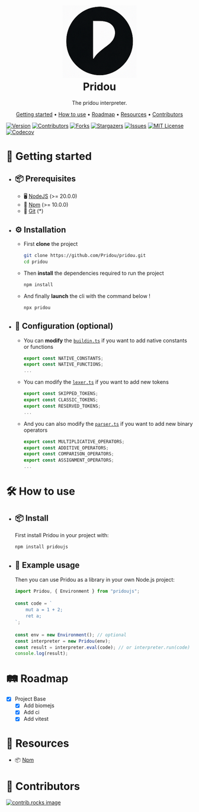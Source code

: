 <h1 align="center">
  <br>
  <a href="https://github.com/Pridou/pridou"><img src="./.github/assets/logo.png" width="200" alt="Pridou"></a>
  <br>
  Pridou
  <br>
</h1>

<p align="center">The pridou interpreter.</p>

<p align="center">
  <a href="#-getting-started">Getting started</a> •
  <a href="#%EF%B8%8F-how-to-use">How to use</a> •
  <a href="#%EF%B8%8F-roadmap">Roadmap</a> •
  <a href="#-resources">Resources</a> •
  <a href="#-contributors">Contributors</a>
</p>

[![Version][version-shield]][version-url]
[![Contributors][contributors-shield]][contributors-url]
[![Forks][forks-shield]][forks-url]
[![Stargazers][stars-shield]][stars-url]
[![Issues][issues-shield]][issues-url]
[![MIT License][license-shield]][license-url]
[![Codecov][codecov-shield]][codecov-url]

# 🚀 Getting started

-   ## 📦 Prerequisites

    -   🖥️ [NodeJS](https://nodejs.org/) (>= 20.0.0)
    -   🧩 [Npm](https://www.npmjs.com/) (>= 10.0.0)
    -   🐙 [Git](https://git-scm.com/) (\*)

-   ## ⚙️ Installation

    -   First **clone** the project

        ```bash
        git clone https://github.com/Pridou/pridou.git
        cd pridou
        ```

    -   Then **install** the dependencies required to run the project

        ```bash
        npm install
        ```

    -   And finally **launch** the cli with the command below !

        ```bash
        npx pridou
        ```

-   ## 🔧 Configuration (optional)

    -   You can **modify** the [`buildin.ts`](./src/config/builtin.ts) if you want to add native constants or functions

        ```ts
        export const NATIVE_CONSTANTS;
        export const NATIVE_FUNCTIONS;
        ...
        ```

    -  You can modify the [`lexer.ts`](./src/config/lexer.ts) if you want to add new tokens
        ```ts
        export const SKIPPED_TOKENS;
        export const CLASSIC_TOKENS;
        export const RESERVED_TOKENS;
        ...
        ```

    - And you can also modify the [`parser.ts`](./src/config/parser.ts) if you want to add new binary operators
        ```ts
        export const MULTIPLICATIVE_OPERATORS;
        export const ADDITIVE_OPERATORS;
        export const COMPARISON_OPERATORS;
        export const ASSIGNMENT_OPERATORS;
        ...
        ```

# 🛠️ How to use

- ## 📦 Install
    First install Pridou in your project with:

    ```bash
    npm install pridoujs
    ```

- ## 📝 Example usage
    Then you can use Pridou as a library in your own Node.js project:

    ```js
    import Pridou, { Environment } from "pridoujs";

    const code = `
        mut a = 1 + 2;
        ret a;
    `;

    const env = new Environment(); // optional
    const interpreter = new Pridou(env);
    const result = interpreter.eval(code); // or interpreter.run(code)
    console.log(result);
    ```

# 🛤️ Roadmap

-   [x] Project Base
    -   [x] Add biomejs
    -   [x] Add ci
    -   [x] Add vitest

# 📎 Resources

-   📦 [Npm](https://www.npmjs.com/package/pridoujs)

# 🤝 Contributors

<a href="https://github.com/Pridou/pridou/graphs/contributors">
  <img src="https://contrib.rocks/image?repo=Pridou/pridou" alt="contrib.rocks image" />
</a>

[version-shield]: https://img.shields.io/github/package-json/v/Pridou/pridou?style=for-the-badge
[version-url]: https://github.com/Pridou/pridou/releases/latest
[contributors-shield]: https://img.shields.io/github/contributors/Pridou/pridou.svg?style=for-the-badge
[contributors-url]: https://github.com/Pridou/pridou/graphs/contributors
[forks-shield]: https://img.shields.io/github/forks/Pridou/pridou.svg?style=for-the-badge
[forks-url]: https://github.com/Pridou/pridou/network/members
[stars-shield]: https://img.shields.io/github/stars/Pridou/pridou.svg?style=for-the-badge
[stars-url]: https://github.com/Pridou/pridou/stargazers
[issues-shield]: https://img.shields.io/github/issues/Pridou/pridou.svg?style=for-the-badge
[issues-url]: https://github.com/Pridou/pridou/issues
[license-shield]: https://img.shields.io/github/license/Pridou/pridou.svg?style=for-the-badge
[license-url]: https://github.com/Pridou/pridou/blob/main/LICENSE.txt
[codecov-shield]: https://codecov.io/github/Pridou/pridou/graph/badge.svg?token=B5VBQNY4NV
[codecov-url]: https://codecov.io/github/Pridou/pridou
